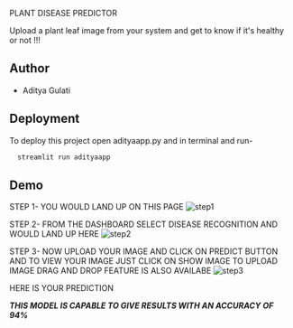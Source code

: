 PLANT DISEASE PREDICTOR

Upload a plant leaf image from your system and get to know if it's
healthy or not !!!

## Author

- Aditya Gulati

## Deployment

To deploy this project
open adityaapp.py 
and in terminal and run-

```bash
  streamlit run adityaapp
```


## Demo
STEP 1- YOU WOULD LAND UP ON THIS PAGE 
![step1](https://github.com/adityagulati13/plantdisease/assets/169598316/45224fb8-25bb-4583-8d46-1b4709c46667)

STEP 2- FROM THE DASHBOARD SELECT DISEASE RECOGNITION AND WOULD LAND UP HERE
![step2](https://github.com/adityagulati13/plantdisease/assets/169598316/2815633a-470c-43b2-9b75-b3bbdcb2e3f4)

STEP 3- NOW UPLOAD YOUR IMAGE AND CLICK ON PREDICT BUTTON AND TO VIEW YOUR IMAGE JUST CLICK ON SHOW IMAGE 
TO UPLOAD IMAGE DRAG AND DROP FEATURE IS ALSO AVAILABE
![step3](https://github.com/adityagulati13/plantdisease/assets/169598316/b1b93053-a402-4ca2-b79b-053fbda8cb7f)

HERE IS YOUR PREDICTION

***THIS MODEL IS CAPABLE TO GIVE RESULTS WITH AN ACCURACY OF 94%***
